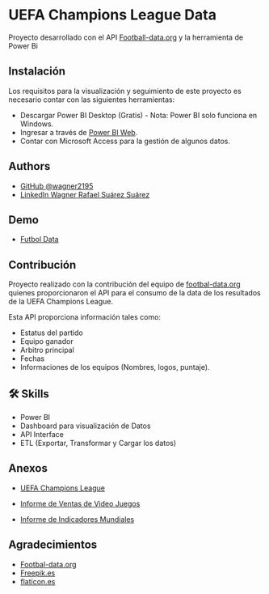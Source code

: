 
# UEFA Champions League Data

Proyecto desarrollado con el API [Football-data.org](https://www.football-data.org/documentation/quickstart) y la herramienta de Power Bi




## Instalación

Los requisitos para la visualización y seguimiento de este proyecto es necesario contar con las siguientes herramientas:

- Descargar Power BI Desktop (Gratis) - Nota: Power BI solo funciona en Windows.
- Ingresar a través de [Power BI Web](https://app.powerbi.com/groups/me/reports/1b436e0c-0069-4328-8295-b504abe505ee/d951c5b1b729cdcebc08?experience=power-bi). 
- Contar con Microsoft Access para la gestión de algunos datos.
    
## Authors

- [GitHub @wagner2195](https://www.github.com/wagner2195)
- [LinkedIn Wagner Rafael Suárez Suárez](https://www.linkedin.com/in/wagner-rafael-su%C3%A1rez-su%C3%A1rez/)


## Demo

- [Futbol Data](https://app.powerbi.com/groups/me/reports/1b436e0c-0069-4328-8295-b504abe505ee/d951c5b1b729cdcebc08?experience=power-bi)



## Contribución

Proyecto realizado con la contribución del equipo de [footbal-data.org](https://www.football-data.org/documentation/quickstart) quienes proporcionaron el API para el consumo de la data de los resultados de la UEFA Champions League.

Esta API proporciona información tales como:
- Estatus del partido
- Equipo ganador
- Arbitro principal
- Fechas
- Informaciones de los equipos (Nombres, logos, puntaje).


## 🛠 Skills

- Power BI
- Dashboard para visualización de Datos
- API Interface
- ETL (Exportar, Transformar y Cargar los datos)


## Anexos

- [UEFA Champions League]()

 - [Informe de Ventas de Video Juegos](https://itlaedudo-my.sharepoint.com/:b:/g/personal/202010952_itla_edu_do/EUcoRhoSJAhIoQ852CYsETQBSuiAJxSflwJBbNAsAU9zFg?e=rkdV7M)

 - [Informe de Indicadores Mundiales](https://itlaedudo-my.sharepoint.com/:b:/g/personal/202010952_itla_edu_do/EXcR8em6vD9AnFl_piBogWUBhtPT5_X-ns-aFgEQabaXeQ?e=eDL0tc)

## Agradecimientos

- [Footbal-data.org](https://www.football-data.org/documentation/quickstart)
- [Freepik.es](https://www.freepik.es/)
- [flaticon.es](https://www.flaticon.es/)


